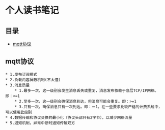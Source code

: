 个人读书笔记
============
## 目录
* [mqtt协议](#1)

## <a name="1">mqtt协议</a>
	* 1.发布订阅模式
	* 2.负载内容屏蔽机制(不太懂)	
	* 3.消息质量
		* 1.最多一次，这一级别会发生消息丢失或重复，消息发布依赖于底层TCP/IP网络。即：<=1
		* 2.至多一次，这一级别会确保消息到达，但消息可能会重复。即：>=1
		* 3.只有一次，确保消息只有一次到达。即：＝1。在一些要求比较严格的计费系统中，可以使用此级别
	* 4.数据传输和协议交换的最小化（协议头部只有2字节），以减少网络流量
	* 5.通知机制，异常中断时通知传输双方	
